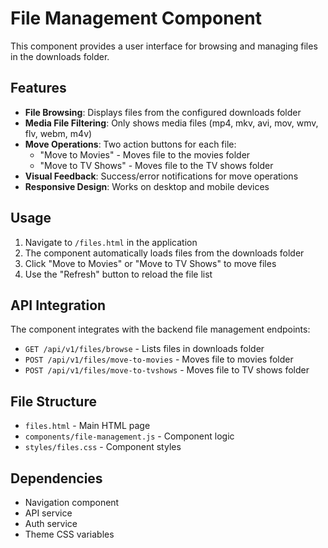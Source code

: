 # File Management Component

This component provides a user interface for browsing and managing files in the downloads folder.

## Features

- **File Browsing**: Displays files from the configured downloads folder
- **Media File Filtering**: Only shows media files (mp4, mkv, avi, mov, wmv, flv, webm, m4v)
- **Move Operations**: Two action buttons for each file:
  - "Move to Movies" - Moves file to the movies folder
  - "Move to TV Shows" - Moves file to the TV shows folder
- **Visual Feedback**: Success/error notifications for move operations
- **Responsive Design**: Works on desktop and mobile devices

## Usage

1. Navigate to `/files.html` in the application
2. The component automatically loads files from the downloads folder
3. Click "Move to Movies" or "Move to TV Shows" to move files
4. Use the "Refresh" button to reload the file list

## API Integration

The component integrates with the backend file management endpoints:
- `GET /api/v1/files/browse` - Lists files in downloads folder
- `POST /api/v1/files/move-to-movies` - Moves file to movies folder
- `POST /api/v1/files/move-to-tvshows` - Moves file to TV shows folder

## File Structure

- `files.html` - Main HTML page
- `components/file-management.js` - Component logic
- `styles/files.css` - Component styles

## Dependencies

- Navigation component
- API service
- Auth service
- Theme CSS variables
